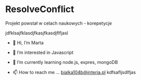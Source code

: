 # ResolveConflict

Projekt powstał w celach naukowych - korepetycje

jdfklsajfklasdjfkasjfkasdjflfjasl
<img src="tu wklej link obrazka" alt=""/>


- 👋 Hi, I’m Marta

- 👀 I’m interested in Javascript

- 🌱 I’m currently learning node.js, expres, mongoDB
<!-- - 💞️ I’m looking to collaborate on ... -->
- 📫 How to reach me ... bialka104b@interia.pl
kdfsafljsdlfjas
<!---
bialka104b/bialka104b is a ✨ special ✨ repository because its `README.md` (this file) appears on your GitHub profile.
You can click the Preview link to take a look at your changes.
--->
